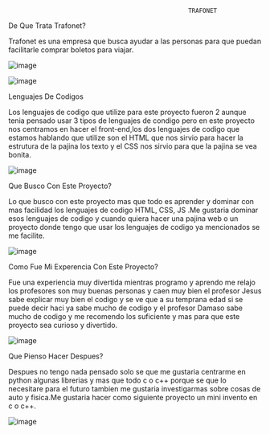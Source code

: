                                                       TRAFONET
De Que Trata Trafonet?

Trafonet es una empresa que busca ayudar a las personas para que puedan facilitarle comprar boletos para viajar.

![image](https://github.com/alex21232/trafonet/assets/110498995/c571dd76-b9aa-40f9-8e0f-e3ef134c220e)

![image](https://github.com/alex21232/trafonet/assets/110498995/ca8800d6-f8e3-4083-a61e-e4b12f329674)



Lenguajes De Codigos

Los lenguajes de codigo que utilize para este proyecto fueron 2 aunque tenia pensado usar 3 tipos de lenguajes de condigo pero en este proyecto nos centramos en hacer el front-end,los dos lenguajes de codigo que estamos hablando que utilize son el HTML que nos sirvio para hacer la estrutura de la pajina los texto y el CSS nos sirvio para que la pajina se vea bonita.

![image](https://github.com/alex21232/trafonet/assets/110498995/7c0dc7d1-d709-49d3-a694-c6fe7bb0531c)


Que Busco Con Este Proyecto?

Lo que busco con este proyecto mas que todo es aprender y dominar con mas facilidad los lenguajes de codigo HTML, CSS, JS .Me gustaria dominar esos lenguajes de codigo y cuando quiera hacer una pajina web o un proyecto donde tengo que usar los lenguajes de codigo ya mencionados se me facilite.

![image](https://github.com/alex21232/trafonet/assets/110498995/bb97b01d-3868-4e28-9bd6-555c8a9cd1eb)



Como Fue Mi Experencia Con Este Proyecto?

Fue una experiencia muy divertida mientras programo y aprendo me relajo los profesores son muy buenas personas y caen muy bien el profesor Jesus sabe explicar muy bien el codigo y se ve que a su temprana edad si se puede decir haci ya sabe mucho de codigo y el profesor Damaso sabe mucho de codigo y me recomendo los suficiente y mas para que este proyecto sea curioso y divertido.

![image](https://github.com/alex21232/trafonet/assets/110498995/e12b3ed8-3779-42c8-88ae-84f836f76fd4)



Que Pienso Hacer Despues?

Despues no tengo nada pensado solo se que me gustaria centrarme en python algunas librerias y mas que todo c o c++ porque se que lo necesitare para el futuro tambien me gustaria investigarmas sobre cosas de auto y fisica.Me gustaria hacer como siguiente proyecto un mini invento en c o c++.

![image](https://github.com/alex21232/trafonet/assets/110498995/929c7cde-614e-4815-9a1a-3b89d27fcdda)

